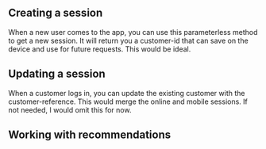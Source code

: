 

## Creating a session

When a new user comes to the app, you can use this parameterless method to get a new session. It will return you a customer-id that can save on the device and use for future requests. This would be ideal.

## Updating a session

When a customer logs in, you can update the existing customer with the customer-reference. This would merge the online and mobile sessions. If not needed, I would omit this for now.

## Working with recommendations

